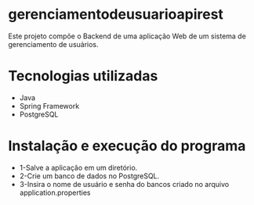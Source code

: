 # gerenciamentodeusuarioapirest

Este projeto compõe o Backend de uma aplicação Web de um sistema de gerenciamento de usuários.

# Tecnologias utilizadas
* Java 
* Spring Framework
* PostgreSQL
 
# Instalação e execução do programa
* 1-Salve a aplicação em um diretório. 
* 2-Crie um banco de dados no PostgreSQL.
* 3-Insira o nome de usuário e senha do bancos criado no arquivo application.properties
